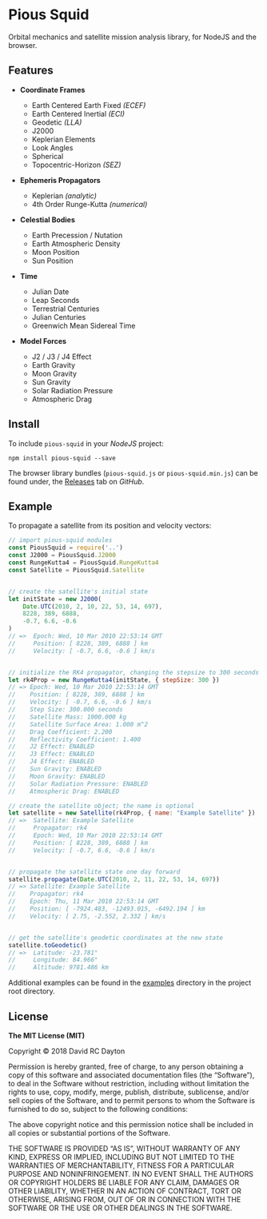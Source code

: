 # Pious Squid

Orbital mechanics and satellite mission analysis library, for NodeJS and the
browser.

## Features

+ **Coordinate Frames**
    - Earth Centered Earth Fixed *(ECEF)*
    - Earth Centered Inertial *(ECI)*
    - Geodetic *(LLA)*
    - J2000
    - Keplerian Elements
    - Look Angles
    - Spherical
    - Topocentric-Horizon *(SEZ)*

+ **Ephemeris Propagators**
    - Keplerian *(analytic)*
    - 4th Order Runge-Kutta *(numerical)*

+ **Celestial Bodies**
    - Earth Precession / Nutation
    - Earth Atmospheric Density
    - Moon Position
    - Sun Position

+ **Time**
    - Julian Date
    - Leap Seconds
    - Terrestrial Centuries
    - Julian Centuries
    - Greenwich Mean Sidereal Time

+ **Model Forces**
    - J2 / J3 / J4 Effect
    - Earth Gravity
    - Moon Gravity
    - Sun Gravity
    - Solar Radiation Pressure
    - Atmospheric Drag

## Install

To include `pious-squid` in your *NodeJS* project:

    npm install pious-squid --save

The browser library bundles (`pious-squid.js` or `pious-squid.min.js`) can be
found under, the 
[Releases](https://github.com/david-rc-dayton/pious-squid/releases)
tab on *GitHub*.

## Example

To propagate a satellite from its position and velocity vectors:

```javascript
// import pious-squid modules
const PiousSquid = require('..')
const J2000 = PiousSquid.J2000
const RungeKutta4 = PiousSquid.RungeKutta4
const Satellite = PiousSquid.Satellite


// create the satellite's initial state
let initState = new J2000(
    Date.UTC(2010, 2, 10, 22, 53, 14, 697),
    8228, 389, 6888,
    -0.7, 6.6, -0.6
)
// =>  Epoch: Wed, 10 Mar 2010 22:53:14 GMT
//     Position: [ 8228, 389, 6888 ] km
//     Velocity: [ -0.7, 6.6, -0.6 ] km/s


// initialize the RK4 propagator, changing the stepsize to 300 seconds
let rk4Prop = new RungeKutta4(initState, { stepSize: 300 })
// => Epoch: Wed, 10 Mar 2010 22:53:14 GMT
//    Position: [ 8228, 389, 6888 ] km
//    Velocity: [ -0.7, 6.6, -0.6 ] km/s
//    Step Size: 300.000 seconds
//    Satellite Mass: 1000.000 kg
//    Satellite Surface Area: 1.000 m^2
//    Drag Coefficient: 2.200
//    Reflectivity Coefficient: 1.400
//    J2 Effect: ENABLED
//    J3 Effect: ENABLED
//    J4 Effect: ENABLED
//    Sun Gravity: ENABLED
//    Moon Gravity: ENABLED
//    Solar Radiation Pressure: ENABLED
//    Atmospheric Drag: ENABLED

// create the satellite object; the name is optional
let satellite = new Satellite(rk4Prop, { name: "Example Satellite" })
// =>  Satellite: Example Satellite
//     Propagator: rk4
//     Epoch: Wed, 10 Mar 2010 22:53:14 GMT
//     Position: [ 8228, 389, 6888 ] km
//     Velocity: [ -0.7, 6.6, -0.6 ] km/s


// propagate the satellite state one day forward
satellite.propagate(Date.UTC(2010, 2, 11, 22, 53, 14, 697))
// => Satellite: Example Satellite
//    Propagator: rk4
//    Epoch: Thu, 11 Mar 2010 22:53:14 GMT
//    Position: [ -7924.483, -12493.015, -6492.194 ] km
//    Velocity: [ 2.75, -2.552, 2.332 ] km/s


// get the satellite's geodetic coordinates at the new state
satellite.toGeodetic()
// =>  Latitude: -23.781°
//     Longitude: 84.966°
//     Altitude: 9781.486 km
```

Additional examples can be found in the 
[examples](https://github.com/david-rc-dayton/pious-squid/tree/master/examples)
directory in the project root directory.

## License

**The MIT License (MIT)**

Copyright © 2018 David RC Dayton

Permission is hereby granted, free of charge, to any person obtaining a copy of
this software and associated documentation files (the “Software”), to deal in
the Software without restriction, including without limitation the rights to
use, copy, modify, merge, publish, distribute, sublicense, and/or sell copies
of the Software, and to permit persons to whom the Software is furnished to do
so, subject to the following conditions:

The above copyright notice and this permission notice shall be included in all
copies or substantial portions of the Software.

THE SOFTWARE IS PROVIDED “AS IS”, WITHOUT WARRANTY OF ANY KIND, EXPRESS OR
IMPLIED, INCLUDING BUT NOT LIMITED TO THE WARRANTIES OF MERCHANTABILITY,
FITNESS FOR A PARTICULAR PURPOSE AND NONINFRINGEMENT. IN NO EVENT SHALL THE
AUTHORS OR COPYRIGHT HOLDERS BE LIABLE FOR ANY CLAIM, DAMAGES OR OTHER
LIABILITY, WHETHER IN AN ACTION OF CONTRACT, TORT OR OTHERWISE, ARISING FROM,
OUT OF OR IN CONNECTION WITH THE SOFTWARE OR THE USE OR OTHER DEALINGS IN THE
SOFTWARE.
